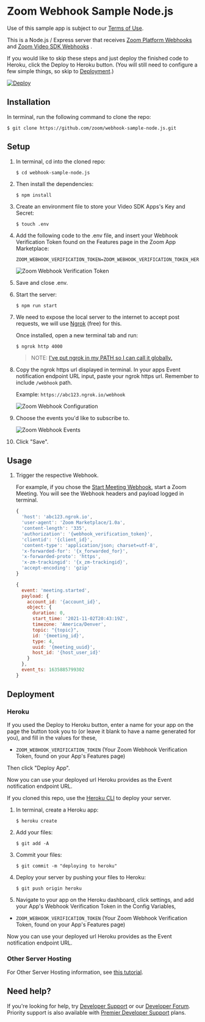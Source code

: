 # Zoom Webhook Sample Node.js

Use of this sample app is subject to our [Terms of Use](https://zoom.us/docs/en-us/zoom_api_license_and_tou.html).

This is a Node.js / Express server that receives [Zoom Platform Webhooks](https://marketplace.zoom.us/docs/api-reference/webhook-reference) and [Zoom Video SDK Webhooks](https://marketplace.zoom.us/docs/api-reference/webhook-reference/video-sdk-events) .

If you would like to skip these steps and just deploy the finished code to Heroku, click the Deploy to Heroku button. (You will still need to configure a few simple things, so skip to [Deployment](#deployment).)

[![Deploy](https://www.herokucdn.com/deploy/button.svg)](https://heroku.com/deploy)

## Installation

In terminal, run the following command to clone the repo:

`$ git clone https://github.com/zoom/webhook-sample-node.js.git`

## Setup

1. In terminal, cd into the cloned repo:

   `$ cd webhook-sample-node.js`

1. Then install the dependencies:

   `$ npm install`

1. Create an environment file to store your Video SDK Apps's Key and Secret:

   `$ touch .env`

1. Add the following code to the .env file, and insert your Webhook Verification Token found on the Features page in the Zoom App Marketplace:

   ```
   ZOOM_WEBHOOK_VERIFICATION_TOKEN=ZOOM_WEBHOOK_VERIFICATION_TOKEN_HERE
   ```

   ![Zoom Webhook Verification Token](https://s3.amazonaws.com/user-content.stoplight.io/32426/1635884356131 "Zoom Webhook Verification Token")

1. Save and close .env.

1. Start the server:

   `$ npm run start`

1. We need to expose the local server to the internet to accept post requests, we will use [Ngrok](https://ngrok.com) (free) for this.

   Once installed, open a new terminal tab and run:

   `$ ngrok http 4000`

   > NOTE: [I've put ngrok in my PATH so I can call it globally.](https://stackoverflow.com/a/36759493/6592510)

1. Copy the ngrok https url displayed in terminal. In your apps Event notification endpoint URL input, paste your ngrok https url. Remember to include `/webhook` path.

   Example: `https://abc123.ngrok.io/webhook`

   ![Zoom Webhook Configuration](https://s3.amazonaws.com/user-content.stoplight.io/32426/1635885688814 "Zoom Webhook Configuration")

1. Choose the events you'd like to subscribe to.

   ![Zoom Webhook Events](https://s3.amazonaws.com/user-content.stoplight.io/32426/1635884395709 "Zoom Webhook Events")

1. Click "Save".

## Usage

1. Trigger the respective Webhook.

   For example, if you chose the [Start Meeting Webhook](https://marketplace.zoom.us/docs/api-reference/webhook-reference/meeting-events/meeting-started), start a Zoom Meeting. You will see the Webhook headers and payload logged in terminal.

   ```js
   {
     'host': 'abc123.ngrok.io',
     'user-agent': 'Zoom Marketplace/1.0a',
     'content-length': '335',
     'authorization': '{webhook_verification_token}',
     'clientid': '{client_id}',
     'content-type': 'application/json; charset=utf-8',
     'x-forwarded-for': '{x_forwarded_for}',
     'x-forwarded-proto': 'https',
     'x-zm-trackingid': '{x_zm-trackingid}',
     'accept-encoding': 'gzip'
   }
   ```

   ```js
   {
     event: 'meeting.started',
     payload: {
       account_id: '{account_id}',
       object: {
         duration: 0,
         start_time: '2021-11-02T20:43:19Z',
         timezone: 'America/Denver',
         topic: "{topic}",
         id: '{meeting_id}',
         type: 4,
         uuid: '{meeting_uuid}',
         host_id: '{host_user_id}'
       }
     },
     event_ts: 1635885799302
   }
   ```

## Deployment

### Heroku

If you used the Deploy to Heroku button, enter a name for your app on the page the button took you to (or leave it blank to have a name generated for you), and fill in the values for these,

- `ZOOM_WEBHOOK_VERIFICATION_TOKEN` (Your Zoom Webhook Verification Token, found on your App's Features page)

Then click "Deploy App".

Now you can use your deployed url Heroku provides as the Event notification endpoint URL.

If you cloned this repo, use the [Heroku CLI](https://devcenter.heroku.com/articles/heroku-cli) to deploy your server.

1. In terminal, create a Heroku app:

   `$ heroku create`

1. Add your files:

   `$ git add -A`

1. Commit your files:

   `$ git commit -m "deploying to heroku"`

1. Deploy your server by pushing your files to Heroku:

   `$ git push origin heroku`

1. Navigate to your app on the Heroku dashboard, click settings, and add your App's Webhook Verification Token in the Config Variables,

- `ZOOM_WEBHOOK_VERIFICATION_TOKEN` (Your Zoom Webhook Verification Token, found on your App's Features page)

Now you can use your deployed url Heroku provides as the Event notification endpoint URL.

### Other Server Hosting

For Other Server Hosting information, see [this tutorial](https://developer.mozilla.org/en-US/docs/Learn/Server-side/Express_Nodejs/deployment#choosing_a_hosting_provider).

## Need help?

If you're looking for help, try [Developer Support](https://devsupport.zoom.us)   or our [Developer Forum](https://devforum.zoom.us). Priority support is also available with [Premier Developer Support](https://zoom.us/docs/en-us/developer-support-plans.html) plans.
